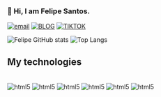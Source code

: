 
### 👋 Hi, I am Felipe Santos. 
[![email](https://img.shields.io/badge/Gmail-D14836?style=for-the-badge&logo=gmail&logoColor=white
)]( felipesrmacedo.45@gmail.com) [![BLOG](https://img.shields.io/badge/Instagram-E4405F?style=for-the-badge&logo=instagram&logoColor=white)](https://www.instagram.com/sfelipe_45?igsh=MXQ1cGwzMGU3cm1zbg==) [![TIKTOK](https://img.shields.io/badge/TikTok-000000?style=for-the-badge&logo=tiktok&logoColor=white)](https://www.tiktok.com/@dev_feh?is_from_webapp=1&sender_device=pc)




![Felipe GitHub stats](https://github-readme-stats.vercel.app/api?username=FelypeSR&show_icons=true&theme=tokyonight)
![Top Langs](https://github-readme-stats.vercel.app/api/top-langs/?username=FelypeSR&hide_progress=true)

## My technologies
<div  style = "display : inline_block"> </br>
<img  align = "center"alt="html5" src = "https://img.shields.io/badge/HTML5-E34F26?style=for-the-badge&logo=html5&logoColor=white"/>
<img  align = "center"alt="html5" src = "https://img.shields.io/badge/C%23-239120?style=for-the-badge&logo=c-sharp&logoColor=white"/>
<img  align = "center"alt="html5" src = "https://img.shields.io/badge/Java-ED8B00?style=for-the-badge&logo=openjdk&logoColor=whit"/>
<img  align = "center"alt="html5" src = "https://img.shields.io/badge/Python-14354C?style=for-the-badge&logo=python&logoColor=white"/>
<img  align = "center"alt="html5" src = "https://img.shields.io/badge/Unity-100000?style=for-the-badge&logo=unity&logoColor=white"/>
<img  align = "center"alt="html5" src = "https://img.shields.io/badge/C-00599C?style=for-the-badge&logo=c&logoColor=white"/>
</div> 


